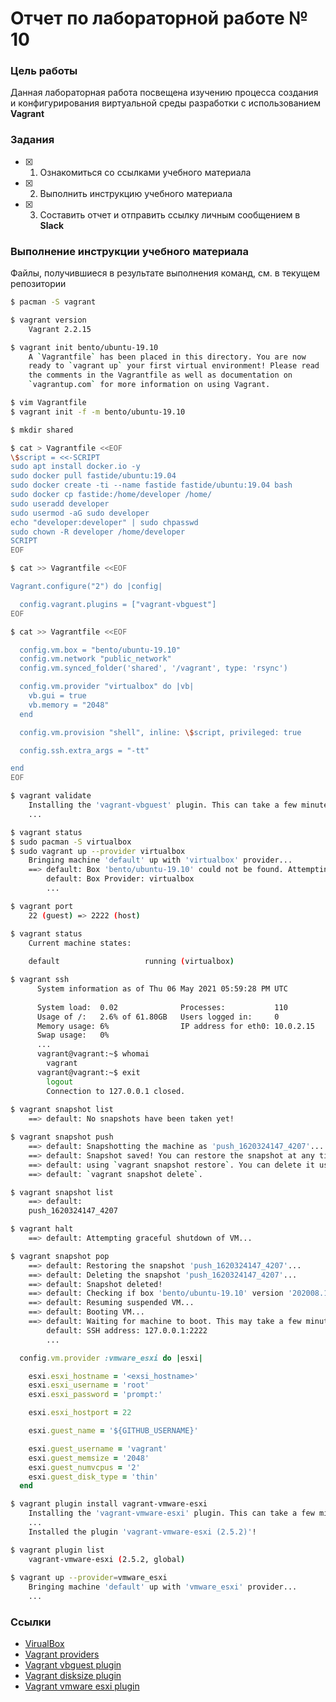# Отчет по лабораторной работе № 10

### Цель работы

Данная лабораторная работа посвещена изучению процесса создания и конфигурирования виртуальной среды разработки с использованием **Vagrant**

### Задания

- [x] 1. Ознакомиться со ссылками учебного материала
- [x] 2. Выполнить инструкцию учебного материала
- [x] 3. Составить отчет и отправить ссылку личным сообщением в **Slack**

### Выполнение инструкции учебного материала

Файлы, получившиеся в результате выполнения команд, см. в текущем репозитории

```sh
$ pacman -S vagrant
```

```sh
$ vagrant version
    Vagrant 2.2.15

$ vagrant init bento/ubuntu-19.10
	A `Vagrantfile` has been placed in this directory. You are now
	ready to `vagrant up` your first virtual environment! Please read
	the comments in the Vagrantfile as well as documentation on
	`vagrantup.com` for more information on using Vagrant.

$ vim Vagrantfile
$ vagrant init -f -m bento/ubuntu-19.10
```

```sh
$ mkdir shared
```

```sh
$ cat > Vagrantfile <<EOF
\$script = <<-SCRIPT
sudo apt install docker.io -y
sudo docker pull fastide/ubuntu:19.04
sudo docker create -ti --name fastide fastide/ubuntu:19.04 bash
sudo docker cp fastide:/home/developer /home/
sudo useradd developer
sudo usermod -aG sudo developer
echo "developer:developer" | sudo chpasswd
sudo chown -R developer /home/developer
SCRIPT
EOF
```

```sh
$ cat >> Vagrantfile <<EOF

Vagrant.configure("2") do |config|

  config.vagrant.plugins = ["vagrant-vbguest"]
EOF
```

```sh
$ cat >> Vagrantfile <<EOF

  config.vm.box = "bento/ubuntu-19.10"
  config.vm.network "public_network"
  config.vm.synced_folder('shared', '/vagrant', type: 'rsync')

  config.vm.provider "virtualbox" do |vb|
    vb.gui = true
    vb.memory = "2048"
  end

  config.vm.provision "shell", inline: \$script, privileged: true

  config.ssh.extra_args = "-tt"

end
EOF
```

```sh
$ vagrant validate
    Installing the 'vagrant-vbguest' plugin. This can take a few minutes...
    ...

$ vagrant status
$ sudo pacman -S virtualbox
$ sudo vagrant up --provider virtualbox
	Bringing machine 'default' up with 'virtualbox' provider...
	==> default: Box 'bento/ubuntu-19.10' could not be found. Attempting to find and install...
	    default: Box Provider: virtualbox
        ...

$ vagrant port
    22 (guest) => 2222 (host)

$ vagrant status
	Current machine states:
	
	default                   running (virtualbox)

$ vagrant ssh
	  System information as of Thu 06 May 2021 05:59:28 PM UTC
	
	  System load:  0.02              Processes:           110
	  Usage of /:   2.6% of 61.80GB   Users logged in:     0
	  Memory usage: 6%                IP address for eth0: 10.0.2.15
	  Swap usage:   0%
      ...
      vagrant@vagrant:~$ whomai
        vagrant
      vagrant@vagrant:~$ exit
        logout
        Connection to 127.0.0.1 closed.
        
$ vagrant snapshot list
    ==> default: No snapshots have been taken yet!

$ vagrant snapshot push
	==> default: Snapshotting the machine as 'push_1620324147_4207'...
	==> default: Snapshot saved! You can restore the snapshot at any time by
	==> default: using `vagrant snapshot restore`. You can delete it using
	==> default: `vagrant snapshot delete`.

$ vagrant snapshot list
	==> default: 
	push_1620324147_4207

$ vagrant halt
    ==> default: Attempting graceful shutdown of VM...

$ vagrant snapshot pop
	==> default: Restoring the snapshot 'push_1620324147_4207'...
	==> default: Deleting the snapshot 'push_1620324147_4207'...
	==> default: Snapshot deleted!
	==> default: Checking if box 'bento/ubuntu-19.10' version '202008.16.0' is up to date...
	==> default: Resuming suspended VM...
	==> default: Booting VM...
	==> default: Waiting for machine to boot. This may take a few minutes...
	    default: SSH address: 127.0.0.1:2222
        ...
```

```ruby
  config.vm.provider :vmware_esxi do |esxi|

    esxi.esxi_hostname = '<exsi_hostname>'
    esxi.esxi_username = 'root'
    esxi.esxi_password = 'prompt:'

    esxi.esxi_hostport = 22

    esxi.guest_name = '${GITHUB_USERNAME}'

    esxi.guest_username = 'vagrant'
    esxi.guest_memsize = '2048'
    esxi.guest_numvcpus = '2'
    esxi.guest_disk_type = 'thin'
  end
```

```sh
$ vagrant plugin install vagrant-vmware-esxi
    Installing the 'vagrant-vmware-esxi' plugin. This can take a few minutes...
    ...
    Installed the plugin 'vagrant-vmware-esxi (2.5.2)'!

$ vagrant plugin list
    vagrant-vmware-esxi (2.5.2, global)
 
$ vagrant up --provider=vmware_esxi
	Bringing machine 'default' up with 'vmware_esxi' provider...
    ...
```

### Ссылки

- [VirualBox](https://www.virtualbox.org/)
- [Vagrant providers](https://github.com/hashicorp/vagrant/wiki/Available-Vagrant-Plugins#providers)
- [Vagrant vbguest plugin](https://github.com/dotless-de/vagrant-vbguest)
- [Vagrant disksize plugin](https://github.com/sprotheroe/vagrant-disksize)
- [Vagrant vmware esxi plugin](https://github.com/josenk/vagrant-vmware-esxi)
